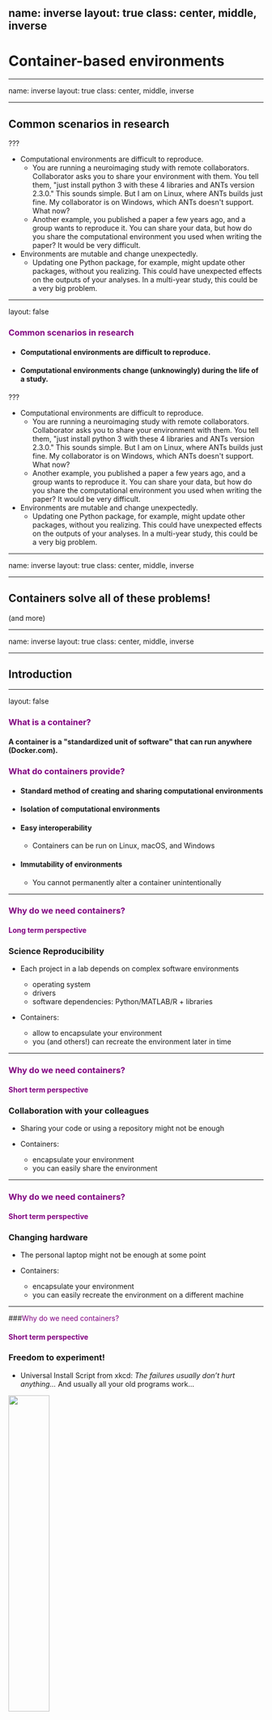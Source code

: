name: inverse
layout: true
class: center, middle, inverse
---
# Container-based environments

---
name: inverse
layout: true
class: center, middle, inverse

---
## Common scenarios in research

???
- Computational environments are difficult to reproduce.
  - You are running a neuroimaging study with remote collaborators. Collaborator asks you to share your environment with them. You tell them, "just install python 3 with these 4 libraries and ANTs version 2.3.0." This sounds simple. But I am on Linux, where ANTs builds just fine. My collaborator is on Windows, which ANTs doesn't support. What now?
  - Another example, you published a paper a few years ago, and a group wants to reproduce it. You can share your data, but how do you share the computational environment you used when writing the paper? It would be very difficult.
- Environments are mutable and change unexpectedly.
  - Updating one Python package, for example, might update other packages, without you realizing. This could have unexpected effects on the outputs of your analyses. In a multi-year study, this could be a very big problem.

---

layout: false

### <span style="color:purple">Common scenarios in research</span>

- #### Computational environments are difficult to reproduce.
- #### Computational environments change (unknowingly) during the life of a study.

???
- Computational environments are difficult to reproduce.
  - You are running a neuroimaging study with remote collaborators. Collaborator asks you to share your environment with them. You tell them, "just install python 3 with these 4 libraries and ANTs version 2.3.0." This sounds simple. But I am on Linux, where ANTs builds just fine. My collaborator is on Windows, which ANTs doesn't support. What now?
  - Another example, you published a paper a few years ago, and a group wants to reproduce it. You can share your data, but how do you share the computational environment you used when writing the paper? It would be very difficult.
- Environments are mutable and change unexpectedly.
  - Updating one Python package, for example, might update other packages, without you realizing. This could have unexpected effects on the outputs of your analyses. In a multi-year study, this could be a very big problem.


---
name: inverse
layout: true
class: center, middle, inverse

---
## Containers solve all of these problems!

(and more)

---
name: inverse
layout: true
class: center, middle, inverse

---
## Introduction

---

layout: false

### <span style="color:purple">What is a container?</span>

#### A container is a "standardized unit of software" that can run anywhere (Docker.com).

### <span style="color:purple">What do containers provide?</span>

- #### Standard method of creating and sharing computational environments
- #### Isolation of computational environments
- #### Easy interoperability
  - Containers can be run on Linux, macOS, and Windows
- #### Immutability of environments
  - You cannot permanently alter a container unintentionally

---

### <span style="color:purple">Why do we need containers?</span>
#### <span style="color:purple">Long term perspective</span>

### Science Reproducibility

  - Each project in a lab depends on complex software environments
    - operating system
    - drivers
    - software dependencies: Python/MATLAB/R + libraries
&nbsp;


  - Containers:
    - allow to encapsulate your environment
    - you (and others!) can recreate the environment later in time

---
### <span style="color:purple"> Why do we need containers?</span>
#### <span style="color:purple"> Short term perspective</span>

### Collaboration with your colleagues

- Sharing your code or using a repository might not be enough
&nbsp;


- Containers:
  - encapsulate your environment
  - you can easily share the environment


---
### <span style="color:purple"> Why do we need containers?</span>
#### <span style="color:purple"> Short term perspective</span>

### Changing hardware

- The personal laptop might not be enough at some point
&nbsp;


- Containers:
  - encapsulate your environment
  - you can easily recreate the environment on a different machine


---

###<span style="color:purple">Why do we need containers?</span>
#### <span style="color:purple">Short term perspective</span>

### Freedom to experiment!
- Universal Install Script from xkcd: *The failures usually don’t hurt anything...*
 And usually all your old programs work...

<img src="img/universal_install_script_2x.png" width="40%" />

---
### <span style="color:purple"> Why do we need containers?</span>
#### <span style="color:purple"> Short term perspective</span>

### Using existing environments


- Installing all dependencies is not always easy.
&nbsp;


- Containers:
  - isolate and encapsulate the environments
  - there are many ready to use existing environments (check [Docker Hub](https://hub.docker.com/))

---

### <span style="color:purple">What does it mean to work in a container</span>


If you are running a container on your laptop
&nbsp;

- it uses the same hardware

- but user spaces and libraries are independent

--

<img src="img/docker1in.jpeg" width="20%" />


<img src="img/docker2in.jpeg" width="50%" />

---
### <span style="color:purple">What does it mean to work in a container</span>


If you are running a container on your laptop
&nbsp;

- it uses the same hardware

- but user spaces and libraries are independent

- you can create additional bindings between these two environments

<img src="img/docker3in.jpeg" width="70%" />


---

name: inverse
layout: true
class: center, middle, inverse
---
## Tools
---
layout: false

### <span style="color:purple">Virtual Machines and Containers</span>

- Two main types:

  - Virtual Machines:

      - Virtualbox
      - VMware
      - AWS, Google Compute Engine, ...

  - Containers:

      - Docker
      - Singularity
&nbsp;

--

- Main idea -- isolate the computing environment

  - Allow regenerating computing environments
  - Allow sharing your computing environments

---
### <span style="color:purple">Virtual Machines vs Containers</span>

<img src="img/Containers-vs-Virtual-Machines.jpg" width="80%" />

--

 **Virtual Machines**
  - **emulate whole computer system (software+hardware)**
  - use *hypervisor* to share and manage hardware of the host, and execute the guest operating system
  - guest machines are completely isolated and have dedicated resources
---
### <span style="color:purple">Virtual Machines vs Containers</span>

  <img src="img/Containers-vs-Virtual-Machines.jpg" width="80%" />



   **Docker containers**
  - **share the host system’s kernel with other containers**
  - each container gets its own isolated user space
  - only bins and libs are created from scratch
  - **containers are very lightweight and fast to start up**

---
### <span style="color:purple">How  do we choose the technology</span>

There is no one solution that always works, your choice should depend on:
- which hardware is available to you (also do you require GPU)
- where is your data stored
- Docker might me the most portable technology right now, but...
  - if you use HPC centers you will have to use Singularity instead.


---
###<span style="color:purple">Docker and Singularity </span>
- **Docker:**
  - leading software container platform
  - an open-source project
  - **it runs on Linux, macOS, and Windows Pro** (you don't have to install VM!)
--

  - **can escalate privileges - not supported by HPC centers admins**

--

- **Singularity:**
  - a container solution created for scientific application
  - **supports existing and traditional HPC resources**
  - a user inside a Singularity container is the same user as outside the container
(so you can be a root only if you were root on the host system)
  - VM needed on macOS and Windows
  - a Singularity image can be created from a Docker image
